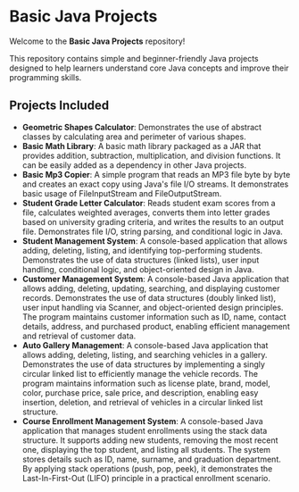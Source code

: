 # Basic Java Projects

Welcome to the **Basic Java Projects** repository!  

This repository contains simple and beginner-friendly Java projects designed to help learners understand core Java concepts and improve their programming skills.

## Projects Included

- **Geometric Shapes Calculator**: Demonstrates the use of abstract classes by calculating area and perimeter of various shapes.
- **Basic Math Library**: A basic math library packaged as a JAR that provides addition, subtraction, multiplication, and division functions. It can be easily added as a dependency in other Java projects.
- **Basic Mp3 Copier**: A simple program that reads an MP3 file byte by byte and creates an exact copy using Java's file I/O streams. It demonstrates basic usage of FileInputStream and FileOutputStream.
- **Student Grade Letter Calculator**: Reads student exam scores from a file, calculates weighted averages, converts them into letter grades based on university grading criteria, and writes the results to an output file. Demonstrates file I/O, string parsing, and conditional logic in Java.
- **Student Management System**: A console-based application that allows adding, deleting, listing, and identifying top-performing students. Demonstrates the use of data structures (linked lists), user input handling, conditional logic, and object-oriented design in Java.
- **Customer Management System**: A console-based Java application that allows adding, deleting, updating, searching, and displaying customer records. Demonstrates the use of data structures (doubly linked list), user input handling via Scanner, and object-oriented design principles. The program maintains customer information such as ID, name, contact details, address, and purchased product, enabling efficient management and retrieval of customer data.
- **Auto Gallery Management**: A console-based Java application that allows adding, deleting, listing, and searching vehicles in a gallery. Demonstrates the use of data structures by implementing a singly circular linked list to efficiently manage the vehicle records. The program maintains information such as license plate, brand, model, color, purchase price, sale price, and description, enabling easy insertion, deletion, and retrieval of vehicles in a circular linked list structure.
- **Course Enrollment Management System**: A console-based Java application that manages student enrollments using the stack data structure. It supports adding new students, removing the most recent one, displaying the top student, and listing all students. The system stores details such as ID, name, surname, and graduation department. By applying stack operations (push, pop, peek), it demonstrates the Last-In-First-Out (LIFO) principle in a practical enrollment scenario.
